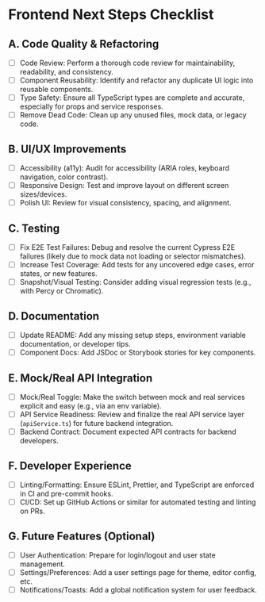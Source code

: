 # Frontend Next Steps Checklist

## A. Code Quality & Refactoring
- [ ] Code Review: Perform a thorough code review for maintainability, readability, and consistency.
- [ ] Component Reusability: Identify and refactor any duplicate UI logic into reusable components.
- [ ] Type Safety: Ensure all TypeScript types are complete and accurate, especially for props and service responses.
- [ ] Remove Dead Code: Clean up any unused files, mock data, or legacy code.

## B. UI/UX Improvements
- [ ] Accessibility (a11y): Audit for accessibility (ARIA roles, keyboard navigation, color contrast).
- [ ] Responsive Design: Test and improve layout on different screen sizes/devices.
- [ ] Polish UI: Review for visual consistency, spacing, and alignment.

## C. Testing
- [ ] Fix E2E Test Failures: Debug and resolve the current Cypress E2E failures (likely due to mock data not loading or selector mismatches).
- [ ] Increase Test Coverage: Add tests for any uncovered edge cases, error states, or new features.
- [ ] Snapshot/Visual Testing: Consider adding visual regression tests (e.g., with Percy or Chromatic).

## D. Documentation
- [ ] Update README: Add any missing setup steps, environment variable documentation, or developer tips.
- [ ] Component Docs: Add JSDoc or Storybook stories for key components.

## E. Mock/Real API Integration
- [ ] Mock/Real Toggle: Make the switch between mock and real services explicit and easy (e.g., via an env variable).
- [ ] API Service Readiness: Review and finalize the real API service layer (`apiService.ts`) for future backend integration.
- [ ] Backend Contract: Document expected API contracts for backend developers.

## F. Developer Experience
- [ ] Linting/Formatting: Ensure ESLint, Prettier, and TypeScript are enforced in CI and pre-commit hooks.
- [ ] CI/CD: Set up GitHub Actions or similar for automated testing and linting on PRs.

## G. Future Features (Optional)
- [ ] User Authentication: Prepare for login/logout and user state management.
- [ ] Settings/Preferences: Add a user settings page for theme, editor config, etc.
- [ ] Notifications/Toasts: Add a global notification system for user feedback. 